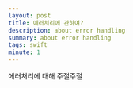 ```yaml
---
layout: post
title: 에러처리에 관하여?
description: about error handling
summary: about error handling
tags: swift
minute: 1
---
```


에러처리에 대해 주절주절